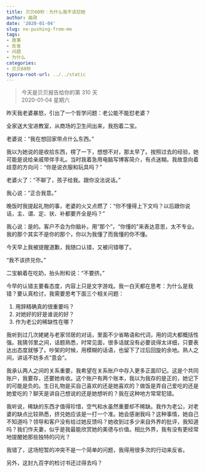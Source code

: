```yaml
---
title: 贝贝60秒：为什么我不该怼她
author: 曲政
date: '2020-01-04'
slug: no-pushing-from-me
tags:
- 故事
- 反省
- 问题
- 为什么
categories:
- 贝贝60秒
typora-root-url: ../../static
---
```

> 今天是贝贝报告给你的第 310 天   
> 2020-01-04 星期六 

昨天我老婆暴怒，引出了一个哲学问题：老公能不能怼老婆？

全家送大宝进教室，从商场的卫生间出来，我抱着二宝。

老婆说：“我在想回家带点什么东西。”

我以为她说的是收拾东西，楞了一下，想想不对，那太早了。按照过去的经验，她可能是说给亲戚带伴手礼。当时我着急用电脑写博客简介，有点迷糊。我故意向着歧意的方向问：“你是说衣服和玩具吗？”

老婆火了：“不聊了，孩子给我。跟你没法说话。”

我心说：“正合我意。”

晚饭时我提起礼物的事，老婆的火又点燃了：“你不懂得上下文吗？以后跟你说话，主、谓、定、状、补都要齐全是吗？”

我心说：是的。客户不会为你脑补。用“那个”，“你懂的”来表达意思，太不专业。我的那个其实不是你的那个，你以为我懂了而我懂的你不懂。

今天早上我被提醒道歉，我随口认错，又被问错哪了。

“我不该挤兑你。”

二宝躺着在吃奶，抬头附和说：“不要挤。”

今早的认错主要看态度，内容上只是文字游戏。我一白天都在思考：为什么是我错？要认真检讨，我需要思考下面三个相关问题：

1.  用辞精确真的很重要吗？
1.  对她好的好是谁说的好？
1.  作为老公的稀缺性在哪？

我听到过几次姥姥与老家邻居的对话，里面不少省略语和代词，用的词大都概括性强。我猜邻里之间，话题熟悉，时常见面，很多话就没有必要说得太详细，只要表达出态度就够了。吵架的时候，用模糊的话语，也留下了过后回旋的余地。熟人之间，讲话不妨多点“意会”。

我承认两人之间的关系重要，我希望在关系账户中存入更多正面印记。这是个共同账户，我要存，还要她肯收。这个账户有两个账本，我以为我存的是正的，她记下的可能是负的。生日礼物是买自己喜欢的还是她喜欢的？做饭是弄自己爱吃的还是她爱吃的？聊天是讲自己想说的还是她想听的？我在这种地方常常犯错。

我听说，稀缺的东西才值得珍惜，空气和水虽然重要却不稀缺。我作为老公，对老婆的缺点比较熟悉，挤兑她应该是一打一个准。她会感谢我吗？这种事情，她自己不知道吗？领导和客户没有给过她反馈吗？她收到过多少来自外界的批评，我知道吗？我们作夫妻，似乎是我最能欣赏她的美德与价值。相比外界，我有没有更经常地提醒她那些独特的闪光？

我错了，这场短暂的冲突不是一个简单的问题，我得用很多次的行动来反省。

另外，这封九百字的检讨书还过得去吗？


